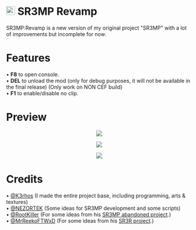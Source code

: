 # <img src="https://i.imgur.com/FVFGXkr.png" width="24" height="24"> SR3MP Revamp

SR3MP:Revamp is a new version of my original project "SR3MP" with a lot of improvements but incomplete for now.

# Features

• **F8** to open console.<br>
• **DEL** to unload the mod (only for debug purposes, it will not be available in the final release) (Only work on NON CEF build)<br>
• **F1** to enable/disable no clip.<br>

# Preview

<p align="center"><img src="https://i.imgur.com/0FkisxD.png"></p>
<p align="center"><img src="https://i.imgur.com/ZWYAp2N.jpg"></p>
<p align="center"><img src="https://i.imgur.com/BY6mJOA.jpg"></p>

# Credits

• <a href="https://github.com/K3rhos">@K3rhos</a> (I made the entire project base, including programming, arts & textures)<br>
• <a href="https://github.com/NEZORTEK">@NEZORTEK</a> (Some ideas for SR3MP development and some scripts)<br>
• <a href="https://github.com/RootKiller">@RootKiller</a> (For some ideas from his <a href="https://github.com/RootKiller/sr3mp-Abandoned/">SR3MP abandoned project</a>.)<br>
• <a href="https://github.com/MrReekoFTWxD">@MrReekoFTWxD</a> (For some ideas from his <a href="https://github.com/MrReekoFTWxD/SR3R">SR3R project</a>.)<br>
